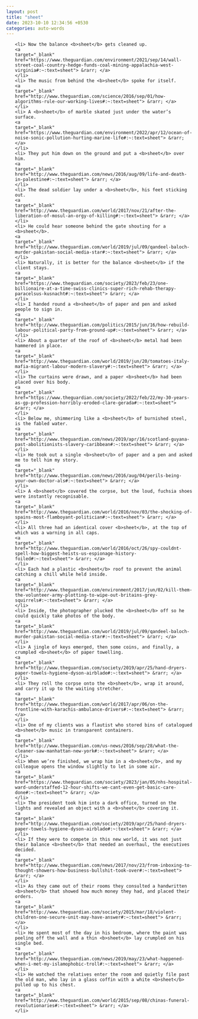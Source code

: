 ```yaml
---
layout: post
title: "sheet"
date: 2023-10-10 12:34:56 +0530
categories: auto-words
---
```

<ol>

    <li> Now the balance <b>sheet</b> gets cleaned up.
    <a 
    target="_blank" 
    href="https://www.theguardian.com/environment/2021/sep/14/wall-street-coal-country-hedge-funds-coal-mining-appalachia-west-virginia#:~:text=sheet"> &rarr; </a>
    </li>
    <li> The music from behind the <b>sheet</b> spoke for itself.
    <a 
    target="_blank" 
    href="http://www.theguardian.com/science/2016/sep/01/how-algorithms-rule-our-working-lives#:~:text=sheet"> &rarr; </a>
    </li>
    <li> A <b>sheet</b> of marble skated just under the water’s surface.
    <a 
    target="_blank" 
    href="https://www.theguardian.com/environment/2022/apr/12/ocean-of-noise-sonic-pollution-hurting-marine-life#:~:text=sheet"> &rarr; </a>
    </li>
    <li> They put him down on the ground and put a <b>sheet</b> over him.
    <a 
    target="_blank" 
    href="http://www.theguardian.com/news/2016/aug/09/life-and-death-in-palestine#:~:text=sheet"> &rarr; </a>
    </li>
    <li> The dead soldier lay under a <b>sheet</b>, his feet sticking out.
    <a 
    target="_blank" 
    href="http://www.theguardian.com/world/2017/nov/21/after-the-liberation-of-mosul-an-orgy-of-killing#:~:text=sheet"> &rarr; </a>
    </li>
    <li> He could hear someone behind the gate shouting for a <b>sheet</b>.
    <a 
    target="_blank" 
    href="http://www.theguardian.com/world/2019/jul/09/qandeel-baloch-murder-pakistan-social-media-star#:~:text=sheet"> &rarr; </a>
    </li>
    <li> Naturally, it is better for the balance <b>sheet</b> if the client stays.
    <a 
    target="_blank" 
    href="https://www.theguardian.com/society/2023/feb/23/one-billionaire-at-a-time-swiss-clinics-super-rich-rehab-therapy-paracelsus-kusnacht#:~:text=sheet"> &rarr; </a>
    </li>
    <li> I handed round a <b>sheet</b> of paper and pen and asked people to sign in.
    <a 
    target="_blank" 
    href="http://www.theguardian.com/politics/2015/jun/16/how-rebuild-labour-political-party-from-ground-up#:~:text=sheet"> &rarr; </a>
    </li>
    <li> About a quarter of the roof of <b>sheet</b> metal had been hammered in place.
    <a 
    target="_blank" 
    href="http://www.theguardian.com/world/2019/jun/20/tomatoes-italy-mafia-migrant-labour-modern-slavery#:~:text=sheet"> &rarr; </a>
    </li>
    <li> The curtains were drawn, and a paper <b>sheet</b> had been placed over his body.
    <a 
    target="_blank" 
    href="https://www.theguardian.com/society/2022/feb/22/my-30-years-as-gp-profession-horribly-eroded-clare-gerada#:~:text=sheet"> &rarr; </a>
    </li>
    <li> Below me, shimmering like a <b>sheet</b> of burnished steel, is the fabled water.
    <a 
    target="_blank" 
    href="http://www.theguardian.com/news/2019/apr/16/scotland-guyana-past-abolitionists-slavery-caribbean#:~:text=sheet"> &rarr; </a>
    </li>
    <li> He took out a single <b>sheet</b> of paper and a pen and asked me to tell him my story.
    <a 
    target="_blank" 
    href="http://www.theguardian.com/news/2016/aug/04/perils-being-your-own-doctor-als#:~:text=sheet"> &rarr; </a>
    </li>
    <li> A <b>sheet</b> covered the corpse, but the loud, fuchsia shoes were instantly recognisable.
    <a 
    target="_blank" 
    href="http://www.theguardian.com/world/2016/nov/03/the-shocking-of-spains-most-flamboyant-politician#:~:text=sheet"> &rarr; </a>
    </li>
    <li> All three had an identical cover <b>sheet</b>, at the top of which was a warning in all caps.
    <a 
    target="_blank" 
    href="http://www.theguardian.com/world/2016/oct/26/spy-couldnt-spell-how-biggest-heists-us-espionage-history-foiled#:~:text=sheet"> &rarr; </a>
    </li>
    <li> Each had a plastic <b>sheet</b> roof to prevent the animal catching a chill while held inside.
    <a 
    target="_blank" 
    href="http://www.theguardian.com/environment/2017/jun/02/kill-them-the-volunteer-army-plotting-to-wipe-out-britains-grey-squirrels#:~:text=sheet"> &rarr; </a>
    </li>
    <li> Inside, the photographer plucked the <b>sheet</b> off so he could quickly take photos of the body.
    <a 
    target="_blank" 
    href="http://www.theguardian.com/world/2019/jul/09/qandeel-baloch-murder-pakistan-social-media-star#:~:text=sheet"> &rarr; </a>
    </li>
    <li> A jingle of keys emerged, then some coins, and finally, a crumpled <b>sheet</b> of paper towelling.
    <a 
    target="_blank" 
    href="http://www.theguardian.com/society/2019/apr/25/hand-dryers-paper-towels-hygiene-dyson-airblade#:~:text=sheet"> &rarr; </a>
    </li>
    <li> They roll the corpse onto the <b>sheet</b>, wrap it around, and carry it up to the waiting stretcher.
    <a 
    target="_blank" 
    href="http://www.theguardian.com/world/2017/apr/06/on-the-frontline-with-karachis-ambulance-drivers#:~:text=sheet"> &rarr; </a>
    </li>
    <li> One of my clients was a flautist who stored bins of catalogued <b>sheet</b> music in transparent containers.
    <a 
    target="_blank" 
    href="http://www.theguardian.com/us-news/2016/sep/28/what-the-cleaner-saw-manhattan-new-york#:~:text=sheet"> &rarr; </a>
    </li>
    <li> When we’re finished, we wrap him in a <b>sheet</b>, and my colleague opens the window slightly to let in some air.
    <a 
    target="_blank" 
    href="https://www.theguardian.com/society/2023/jan/05/nhs-hospital-ward-understaffed-12-hour-shifts-we-cant-even-get-basic-care-done#:~:text=sheet"> &rarr; </a>
    </li>
    <li> The president took him into a dark office, turned on the lights and revealed an object with a <b>sheet</b> covering it.
    <a 
    target="_blank" 
    href="http://www.theguardian.com/society/2019/apr/25/hand-dryers-paper-towels-hygiene-dyson-airblade#:~:text=sheet"> &rarr; </a>
    </li>
    <li> If they were to compete in this new world, it was not just their balance <b>sheet</b> that needed an overhaul, the executives decided.
    <a 
    target="_blank" 
    href="http://www.theguardian.com/news/2017/nov/23/from-inboxing-to-thought-showers-how-business-bullshit-took-over#:~:text=sheet"> &rarr; </a>
    </li>
    <li> As they came out of their rooms they consulted a handwritten <b>sheet</b> that showed how much money they had, and placed their orders.
    <a 
    target="_blank" 
    href="http://www.theguardian.com/society/2015/mar/18/violent-children-one-secure-unit-may-have-answer#:~:text=sheet"> &rarr; </a>
    </li>
    <li> He spent most of the day in his bedroom, where the paint was peeling off the wall and a thin <b>sheet</b> lay crumpled on his single bed.
    <a 
    target="_blank" 
    href="http://www.theguardian.com/news/2019/may/23/what-happened-when-i-met-my-islamophobic-troll#:~:text=sheet"> &rarr; </a>
    </li>
    <li> He watched the relatives enter the room and quietly file past the old man, who lay in a glass coffin with a white <b>sheet</b> pulled up to his chest.
    <a 
    target="_blank" 
    href="http://www.theguardian.com/world/2015/sep/08/chinas-funeral-revolutionaries#:~:text=sheet"> &rarr; </a>
    </li>